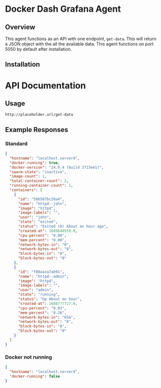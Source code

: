 # Docker Dash Grafana Agent

## Overview

This agent functions as an API with one endpoint, `get-data`. This will return a JSON object with the all the available data. This agent functions on port 5050 by default after installation.

## Installation


# API Documentation

## Usage

```
http://placeholder.url/get-data
```

## Example Responses

### Standard
``` JSON
{
  "hostname": "localhost.server4",
  "docker-running": true,
  "docker-version": "24.0.4 (build 3713ee1)",
  "swarm-state": "inactive",
  "image-count": 1,
  "total-container-count": 2,
  "running-container-count": 1,
  "containers": [
    {
      "id": "58b587bc20a4",
      "name": "httpd--john",
      "image": "httpd",
      "image-labels": "",
      "user": "john",
      "state": "exited",
      "status": "Exited (0) About an hour ago",
      "created-at": 1689640559.0,
      "cpu-percent": "0.00",
      "mem-percent": "0.00",
      "network-bytes-in": "0",
      "network-bytes-out": "0",
      "block-bytes-in": "0",
      "block-bytes-out": "0"
    },
    {
      "id": "f08aaca7ab91",
      "name": "httpd--admin",
      "image": "httpd",
      "image-labels": "",
      "user": "admin",
      "state": "running",
      "status": "Up About an hour",
      "created-at": 1688777727.0,
      "cpu-percent": "0.03",
      "mem-percent": "0.26",
      "network-bytes-in": "656",
      "network-bytes-out": "0",
      "block-bytes-in": "0",
      "block-bytes-out": "0"
    }
  ]
}
```

### Docker not running
``` JSON
{
  "hostname": "localhost.server4",
  "docker-running": false
}
```